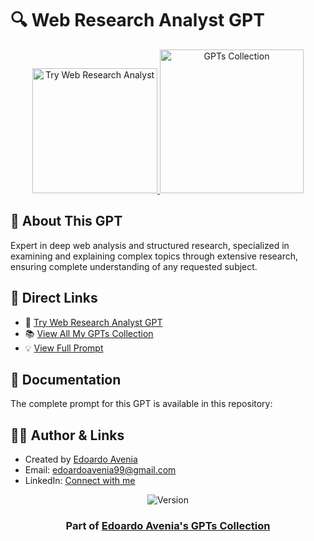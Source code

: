 # 🔍 Web Research Analyst GPT

<div align="center">
  <a href="https://chat.openai.com/g/g-IF18aGRLF-web-research-analyst">
    <img src="https://img.shields.io/badge/TRY_THIS_GPT-37a779?style=for-the-badge&logo=openai&logoWidth=20" alt="Try Web Research Analyst" width="200">
  </a>
  <a href="https://github.com/edoardoavenia/edoardo-avenia-gpt-collection">
    <img src="https://img.shields.io/badge/VIEW_ALL_MY_GPTs-4f46e5?style=for-the-badge&logo=github&logoWidth=20" alt="GPTs Collection" width="230">
  </a>
</div>

## 🤖 About This GPT
Expert in deep web analysis and structured research, specialized in examining and explaining complex topics through extensive research, ensuring complete understanding of any requested subject.

## 🔗 Direct Links
- 🎯 [Try Web Research Analyst GPT](https://chat.openai.com/g/g-IF18aGRLF-web-research-analyst)
- 📚 [View All My GPTs Collection](https://github.com/edoardoavenia/edoardo-avenia-gpt-collection)
- 💡 [View Full Prompt](./prompts/main.txt)

## 📖 Documentation
The complete prompt for this GPT is available in this repository:


## 👨‍💻 Author & Links
- Created by [Edoardo Avenia](https://www.linkedin.com/in/edoardoavenia/)
- Email: [edoardoavenia99@gmail.com](mailto:edoardoavenia99@gmail.com)
- LinkedIn: [Connect with me](https://www.linkedin.com/in/edoardoavenia/)

<div align="center">
  <img src="https://img.shields.io/badge/Version-6.4-2ea44f?style=for-the-badge" alt="Version">
</div>

<div align="center">
  <h3>Part of <a href="https://github.com/edoardoavenia/edoardo-avenia-gpt-collection">Edoardo Avenia's GPTs Collection</a></h3>
</div>
